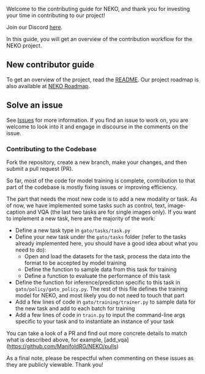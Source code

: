 Welcome to the contributing guide for NEKO, and thank you for investing your time in contributing to our project!

Join our Discord [here](https://discord.gg/a8uDbxzEbM).

In this guide, you will get an overview of the contribution workflow for the NEKO project.

## New contributor guide

To get an overview of the project, read the [README](https://github.com/ManifoldRG/NEKO#readme). Our project roadmap is also available at [NEKO Roadmap](https://docs.google.com/document/d/e/2PACX-1vQ2JVJvSiYmwjDFnppj0_38NCUEdLG8pAdj0Q2tSy1yy4wwQxJOAAzNFwz2Is4TONhgUVnvJzuu5o85/pub).

## Solve an issue

See [Issues](https://github.com/ManifoldRG/NEKO/issues) for more information. If you find an issue to work on, you are welcome to look into it and engage in discourse in the comments on the issue.

### Contributing to the Codebase

Fork the repository, create a new branch, make your changes, and then submit a pull request (PR).

So far, most of the code for model training is complete, contribution to that part of the codebase is mostly fixing issues or improving efficiency.

The part that needs the most new code is to add a new modality or task. As of now, we have implemented some tasks such as control, text, image-caption and VQA (the last two tasks are for single images only). If you want to implement a new task, here are the majority of the work:
- Define a new task type in `gato/tasks/task.py`
- Define your new task under the `gato/tasks` folder (refer to the tasks already implemented here, you should have a good idea about what you need to do):
    - Open and load the datasets for the task, process the data into the format to be accepted by model training
    - Define the function to sample data from this task for training
    - Define a function to evaluate the performance of this task
- Define the function for inference/predicton specific to this task in `gato/policy/gato_policy.py`. The rest of this file defines the training model for NEKO, and most likely you do not need to touch that part
- Add a few lines of code in `gato/training/trainer.py` to sample data for the new task and add to each batch for training
- Add a few lines of code in `train.py` to input the command-line args specific to your task and to instantiate an instance of your task

You can take a look of a PR and find out more concrete details to match what is described above, for example, [add_vqa] (https://github.com/ManifoldRG/NEKO/pulls)

As a final note, please be respectful when commenting on these issues as they are publicly viewable. Thank you!
